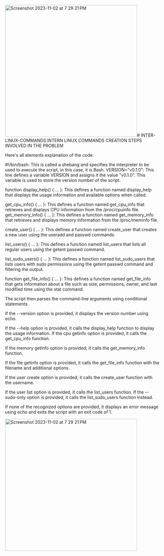 <img width="431" alt="Screenshot 2023-11-02 at 7 29 21 PM" src="https://github.com/Kd4u/INTER-LINUX-COMMANDS/assets/96914340/6952e427-e543-437c-9a00-168f74ba5a98"># INTER-LINUX-COMMANDS
INTERN LINUX COMMANDS CREATION
STEPS INVOLVED IN THE PROBLEM

Here's all elements explanation of the code:

#!/bin/bash: This is called a shebang and specifies the interpreter to be used to execute the script, in this case, it is Bash.
VERSION="v0.1.0": This line defines a variable VERSION and assigns it the value "v0.1.0". This variable is used to store the version number of the script.

function display_help() { ... }: This defines a function named display_help that displays the usage information and available options when called.

get_cpu_info() { ... }: This defines a function named get_cpu_info that retrieves and displays CPU information from the /proc/cpuinfo file.
get_memory_info() { ... }: This defines a function named get_memory_info that retrieves and displays memory information from the /proc/meminfo file.

create_user() { ... }: This defines a function named create_user that creates a new user using the useradd and passwd commands.

list_users() { ... }: This defines a function named list_users that lists all regular users using the getent passwd command.

list_sudo_users() { ... }: This defines a function named list_sudo_users that lists users with sudo permissions using the getent passwd command and filtering the output.

function get_file_info() { ... }: This defines a function named get_file_info that gets information about a file such as size, permissions, owner, and last modified time using the stat command.

The script then parses the command-line arguments using conditional statements.

If the --version option is provided, it displays the version number using echo.

If the --help option is provided, it calls the display_help function to display the usage information.
If the cpu getinfo option is provided, it calls the get_cpu_info function.

If the memory getinfo option is provided, it calls the get_memory_info function.

If the file getinfo option is provided, it calls the get_file_info function with the filename and additional options.

If the user create option is provided, it calls the create_user function with the username.

If the user list option is provided, it calls the list_users function. If the --sudo-only option is provided, it calls the list_sudo_users function instead.

If none of the recognized options are provided, it displays an error message using echo and exits the script with an exit code of 1.

    

<img width="431" alt="Screenshot 2023-11-02 at 7 29 21 PM" src="https://github.com/Kd4u/INTER-LINUX-COMMANDS/assets/96914340/f6a70ed4-43c1-4596-adb6-93614de53c8b">
